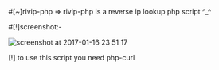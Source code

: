 #[~]rivip-php
=> rivip-php is a reverse ip lookup php script ^_^ 

#[!]screenshot:-

![screenshot at 2017-01-16 23 51 17](https://cloud.githubusercontent.com/assets/23025427/21993835/0b6dd01e-dc47-11e6-96c0-176990131eec.png)

[!] to use this script you need php-curl



